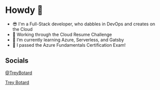 # Howdy 👋

- 😎 I'm a Full-Stack developer, who dabbles in DevOps and creates on the Cloud
- 🔭 Working through the Cloud Resume Challenge
- 🌱 I’m currently learning Azure, Serverless, and Gatsby
- 🏅 I passed the Azure Fundamentals Certification Exam! 

## Socials 

<!-- Twitter -->
<a href="https://twitter.com/TreyBotard" class="twitter-follow-button" data-show-count="false">@TreyBotard</a><script async src="https://platform.twitter.com/widgets.js" charset="utf-8"></script>


<!-- LinkedIn -->
<div class="LI-profile-badge"  data-version="v1" data-size="medium" data-locale="en_US" data-type="horizontal" data-theme="light" data-vanity="treybotard"><a class="LI-simple-link" href='https://www.linkedin.com/in/treybotard?trk=profile-badge'>Trey Botard</a></div>
<script type="text/javascript" src="https://platform.linkedin.com/badges/js/profile.js" async defer></script>


<!--
[![Twitter][1.2]][1]
[![LinkedIn][1.2]][2]


[1.2]: http://i.imgur.com/wWzX9uB.png (twitter icon without padding)
[2.2]: https://raw.githubusercontent.com/MartinHeinz/MartinHeinz/master/linkedin-3-16.png (LinkedIn icon without padding)


[1]: https://twitter.com/TreyBotard
[2]: https://www.linkedin.com/in/treybotard/
-->